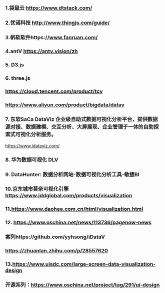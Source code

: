 ### 1.袋鼠云 https://www.dtstack.com/
### 2.优诺科技 http://www.thingjs.com/guide/
### 3.帆软软件https://www.fanruan.com/
### 4.antV https://antv.vision/zh
### 5. D3.js
### 6. three.js
### https://cloud.tencent.com/product/tcv
### https://www.aliyun.com/product/bigdata/datav
### 7. 东软SaCa DataViz 企业级自助式数据可视化分析平台，提供数据源对接、数据建模、交互分析、大屏展现、企业管理于一体的自助探索式可视化分析服务。 
https://www.idataviz.com/ 
### 8. 华为数据可视化 DLV
### 9. DataHunter: 数据分析网站-数据可视化分析工具-敏捷BI

### 10.京东城市莫奈可视化引擎 https://www.jddglobal.com/products/visualization

### 11.https://www.daohee.com.cn/html/visualization.html

### 12. https://www.oschina.net/news/113736/pagenow-news

### 案列https://github.com/yyhsong/iDataV
### https://zhuanlan.zhihu.com/p/28557620
### 13.https://www.uisdc.com/large-screen-data-visualization-design


###  开源系列：https://www.oschina.net/project/tag/291/ui-design